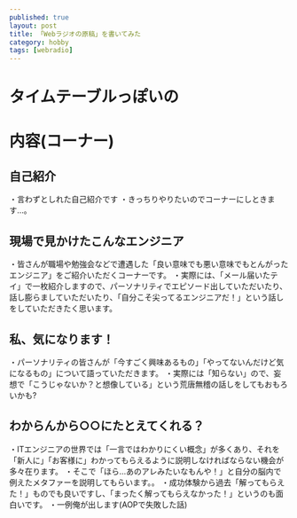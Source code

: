 ```yaml
---
published: true
layout: post
title: 「Webラジオの原稿」を書いてみた
category: hobby
tags: [webradio]
---
```


# タイムテーブルっぽいの

# 内容(コーナー)

## 自己紹介

・言わずとしれた自己紹介です
・きっちりやりたいのでコーナーにしときます…。

## 現場で見かけたこんなエンジニア


・皆さんが職場や勉強会などで遭遇した「良い意味でも悪い意味でもとんがったエンジニア」をご紹介いただくコーナーです。
・実際には、「メール届いたテイ」で一枚紹介しますので、パーソナリティでエピソード出していただいたり、話し膨らましていただいたり、「自分こそ尖ってるエンジニアだ！」という話しをしていただきたく思います。


## 私、気になります！

・パーソナリティの皆さんが「今すごく興味あるもの」「やってないんだけど気になるもの」について語っていただきます。
・実際には「知らない」ので、妄想で「こうじゃないか？と想像している」という荒唐無稽の話しをしてもおもろいかも?

## わからんから○○にたとえてくれる？

・ITエンジニアの世界では「一言ではわかりにくい概念」が多くあり、それを「新人に」「お客様に」わかってもらえるように説明しなければならない機会が多々在ります。
・そこで「ほら…あのアレみたいなもんや！」と自分の脳内で例えたメタファーを説明してもらいます。。
・成功体験から過去「解ってもらえた！」ものでも良いですし、「まったく解ってもらえなかった！」というのも面白いです。
・一例俺が出します(AOPで失敗した話)
